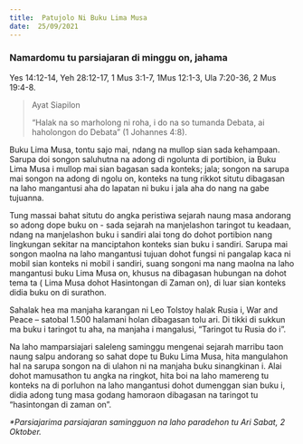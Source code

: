 ```yaml
---
title:  Patujolo Ni Buku Lima Musa
date:  25/09/2021
---
```


### Namardomu tu parsiajaran di minggu on, jahama
Yes 14:12-14, Yeh 28:12-17, 1 Mus 3:1-7, 1Mus 12:1-3, Ula 7:20-36, 2 Mus 19:4-8.

> <p>Ayat Siapilon</p>
> “Halak na so marholong ni roha, i do na so tumanda Debata, ai haholongon do Debata” (1 Johannes 4:8).

Buku Lima Musa, tontu sajo mai, ndang na mullop sian sada kehampaan. Sarupa doi songon saluhutna na adong di ngolunta di portibion, ia Buku Lima Musa i mullop mai sian bagasan sada konteks; jala; songon na sarupa mai songon na adong di ngolu on, konteks na tung rikkot situtu dibagasan na laho mangantusi aha do lapatan ni buku i jala aha do nang na gabe tujuanna.

Tung massai bahat situtu do angka peristiwa sejarah naung masa andorang so adong dope buku on - sada sejarah na manjelashon taringot tu keadaan, ndang na manjelashon buku i sandiri alai tong do dohot portibion nang lingkungan sekitar na manciptahon konteks sian buku i sandiri. Sarupa mai songon maolna na laho mangantusi tujuan dohot fungsi ni pangalap kaca ni mobil sian konteks ni mobil i sandiri, suang songoni ma nang maolna na laho mangantusi buku Lima Musa on, khusus na dibagasan hubungan na dohot tema ta ( Lima Musa dohot Hasintongan di Zaman on), di luar sian konteks didia buku on di surathon.

Sahalak hea ma manjaha karangan ni Leo Tolstoy halak Rusia i, War and Peace – satobal 1.500 halamani holan dibagasan tolu ari. Di tikki di sukkun ma buku i taringot tu aha, na manjaha i mangalusi, “Taringot tu Rusia do i”.

Na laho mamparsiajari saleleng saminggu mengenai sejarah marribu taon naung salpu andorang so sahat dope tu Buku Lima Musa, hita mangulahon hal na sarupa songon na di ulahon ni na manjaha buku sinangkinan i. Alai dohot mamusathon tu angka na ringkot, hita boi na laho mamereng tu konteks na di porluhon na laho mangantusi dohot dumenggan sian buku i, didia adong tung masa godang hamoraon dibagasan na taringot tu “hasintongan di zaman on”.

_*Parsiajarima parsiajaran samingguon na laho paradehon tu Ari Sabat, 2 Oktober._